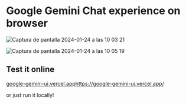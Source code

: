 # Google Gemini Chat experience on browser

![Captura de pantalla 2024-01-24 a las 10 03 21](https://github.com/fjosue4/google-gemini-ui/assets/85136931/05d836b1-7fb1-4df4-8515-d5b7ebffd1a9)

![Captura de pantalla 2024-01-24 a las 10 05 19](https://github.com/fjosue4/google-gemini-ui/assets/85136931/52c3b31b-766b-40fd-bcc5-29a20a00fb41)

## Test it online
[google-gemini-ui.vercel.app](https://google-gemini-ui.vercel.app/)https://google-gemini-ui.vercel.app/

or just run it locally!
